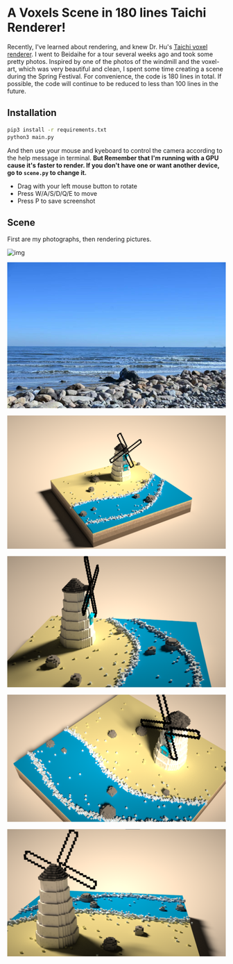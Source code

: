 # A Voxels Scene in 180 lines Taichi Renderer!

Recently, I've learned about rendering, and knew Dr. Hu's [Taichi voxel renderer](https://github.com/yuanming-hu/voxel-art). I went to Beidaihe for a tour several weeks ago and took some pretty photos. Inspired by one of the photos of the windmill and the voxel-art, which was very beautiful and clean, I spent some time creating a scene during the Spring Festival. For convenience, the code is 180 lines in total. If possible, the code will continue to be reduced to less than 100 lines in the future.

## Installation

```bash
pip3 install -r requirements.txt
python3 main.py
```

And then use your mouse and kyeboard to control the camera according to the help message in terminal. **But Remember that I'm running with a GPU cause it's faster to render. If you don't have one or want another device, go to `scene.py` to change it.**

* Drag with your left mouse button to rotate
* Press W/A/S/D/Q/E to move
* Press P to save screenshot

## Scene

First are my photographs, then rendering pictures.

![img](assets\windmill.jpg)

![img](assets\sea.jpg)

![img](assets\scene1.png)

![img](assets\scene2.png)

![img](assets\scene3.png)

![img](assets\scene4.png)
